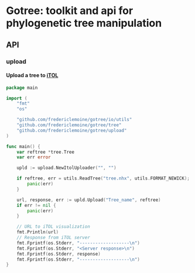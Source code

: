 # Gotree: toolkit and api for phylogenetic tree manipulation

## API

### upload

#### Upload a tree to [iTOL](http://itol.embl.de/)

	
```go
package main

import (
	"fmt"
	"os"

	"github.com/fredericlemoine/gotree/io/utils"
	"github.com/fredericlemoine/gotree/tree"
	"github.com/fredericlemoine/gotree/upload"
)

func main() {
	var reftree *tree.Tree
	var err error

	upld := upload.NewItolUploader("", "")

	if reftree, err = utils.ReadTree("tree.nhx", utils.FORMAT_NEWICK); err != nil {
		panic(err)
	}

	url, response, err := upld.Upload("Tree_name", reftree)
	if err != nil {
		panic(err)
	}

	// URL to iTOL visualization
	fmt.Println(url)
	// Response from iTOL server
	fmt.Fprintf(os.Stderr, "-------------------\n")
	fmt.Fprintf(os.Stderr, "<Server response>\n")
	fmt.Fprintf(os.Stderr, response)
	fmt.Fprintf(os.Stderr, "-------------------\n")
}
```
